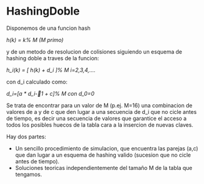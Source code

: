 # HashingDoble
Disponemos de una funcion hash

*h(k) = k% M (M primo)*

y de un metodo de resolucion de colisiones siguiendo un esquema de hashing doble a traves de la funcion:

*h_i(k) = [ h(k) + d_i ]% M i=2,3,4,....*

con d_i calculado como:

*d_i=[a * d_i-􀀀1 + c]% M con d_0=0*

Se trata de encontrar para un valor de M (p.ej. M=16) una combinacion de valores de a y de c que den lugar a una secuencia de d_i que no cicle antes de tiempo, es decir una secuencia de valores que garantice el acceso a todos los posibles huecos de la tabla cara a la insercion de nuevas claves.

Hay dos partes:
 - Un sencillo procedimiento de simulacion,  que encuentra las parejas (a,c) que dan lugar a un esquema de hashing valido (sucesion que no cicle antes de tiempo).
 - Soluciones teoricas independientemente del tamaño M de la tabla que tengamos.
